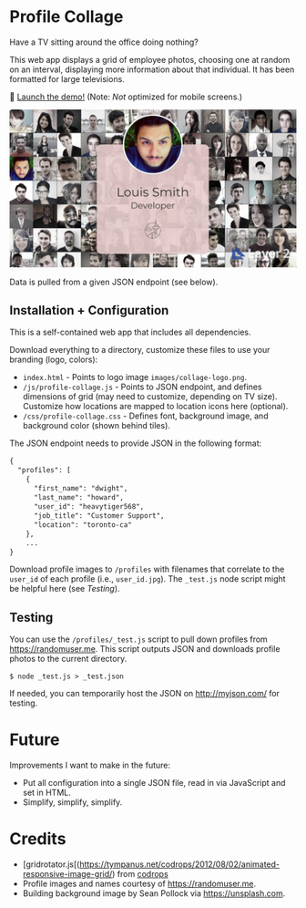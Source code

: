 # Profile Collage

Have a TV sitting around the office doing nothing?

This web app displays a grid of employee photos, choosing one at random on an interval, displaying more information about that individual. It has been formatted for large televisions.

 :rocket: [Launch the demo!](https://chrisgurney.github.io/profile-collage/) (Note: _Not_ optimized for mobile screens.)

![Screenshot of Profile Collage](/images/screenshot.jpg)

Data is pulled from a given JSON endpoint (see below).

## Installation + Configuration

This is a self-contained web app that includes all dependencies.

Download everything to a directory, customize these files to use your branding (logo, colors):

* `index.html` - Points to logo image `images/collage-logo.png`.
* `/js/profile-collage.js` - Points to JSON endpoint, and defines dimensions of grid (may need to customize, depending on TV size). Customize how locations are mapped to location icons here (optional).
* `/css/profile-collage.css` - Defines font, background image, and background color (shown behind tiles).

The JSON endpoint needs to provide JSON in the following format:

```
{
  "profiles": [
    {
      "first_name": "dwight",
      "last_name": "howard",
      "user_id": "heavytiger568",
      "job_title": "Customer Support",
      "location": "toronto-ca"
    },
    ...
}
```

Download profile images to `/profiles` with filenames that correlate to the `user_id` of each profile (i.e., `user_id.jpg`). The `_test.js` node script might be helpful here (see _Testing_).

## Testing

You can use the `/profiles/_test.js` script to pull down profiles from <https://randomuser.me>. This script outputs JSON and downloads profile photos to the current directory.

    $ node _test.js > _test.json

If needed, you can temporarily host the JSON on <http://myjson.com/> for testing.

# Future

Improvements I want to make in the future:

* Put all configuration into a single JSON file, read in via JavaScript and set in HTML.
* Simplify, simplify, simplify.

# Credits

* [gridrotator.js[(https://tympanus.net/codrops/2012/08/02/animated-responsive-image-grid/) from [codrops](https://tympanus.net/codrops/)
* Profile images and names courtesy of <https://randomuser.me>. 
* Building background image by Sean Pollock via <https://unsplash.com>.